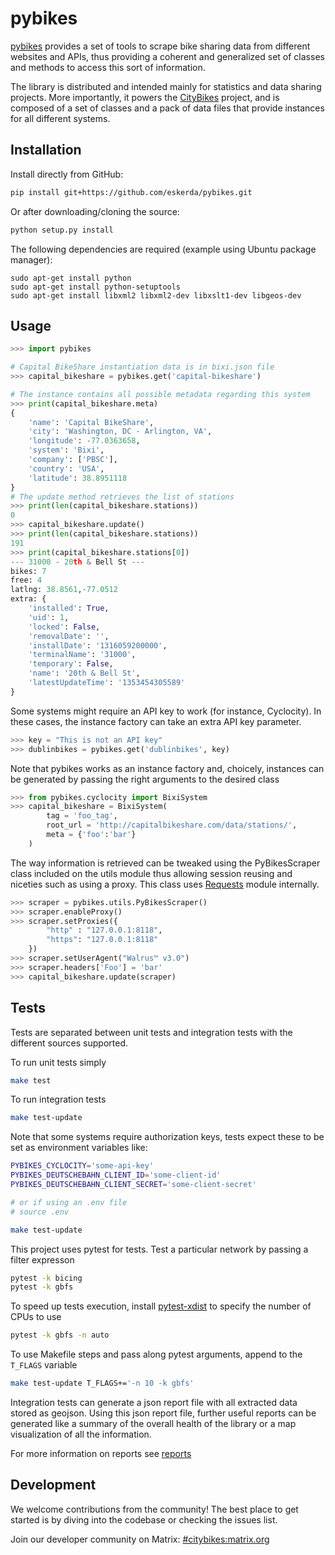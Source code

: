 # pybikes

[pybikes] provides a set of tools to scrape bike sharing data from different
websites and APIs, thus providing a coherent and generalized set of classes
and methods to access this sort of information.

The library is distributed and intended mainly for statistics and data
sharing projects. More importantly, it powers the [CityBikes][1] project, and
is composed of a set of classes and a pack of data files that provide instances
for all different systems.

[pybikes]: https://github.com/eskerda/pybikes

Installation
------------

Install directly from GitHub:
```bash
pip install git+https://github.com/eskerda/pybikes.git
```

Or after downloading/cloning the source:
```bash
python setup.py install
```

The following dependencies are required (example using Ubuntu package manager):
```
sudo apt-get install python
sudo apt-get install python-setuptools
sudo apt-get install libxml2 libxml2-dev libxslt1-dev libgeos-dev
```

Usage
-----
```python
>>> import pybikes

# Capital BikeShare instantiation data is in bixi.json file
>>> capital_bikeshare = pybikes.get('capital-bikeshare')

# The instance contains all possible metadata regarding this system
>>> print(capital_bikeshare.meta)
{
    'name': 'Capital BikeShare',
    'city': 'Washington, DC - Arlington, VA',
    'longitude': -77.0363658,
    'system': 'Bixi',
    'company': ['PBSC'],
    'country': 'USA',
    'latitude': 38.8951118
}
# The update method retrieves the list of stations
>>> print(len(capital_bikeshare.stations))
0
>>> capital_bikeshare.update()
>>> print(len(capital_bikeshare.stations))
191
>>> print(capital_bikeshare.stations[0])
--- 31000 - 20th & Bell St ---
bikes: 7
free: 4
latlng: 38.8561,-77.0512
extra: {
    'installed': True,
    'uid': 1,
    'locked': False,
    'removalDate': '',
    'installDate': '1316059200000',
    'terminalName': '31000',
    'temporary': False,
    'name': '20th & Bell St',
    'latestUpdateTime': '1353454305589'
}
```

Some systems might require an API key to work (for instance, Cyclocity). In
these cases, the instance factory can take an extra API key parameter.

```python
>>> key = "This is not an API key"
>>> dublinbikes = pybikes.get('dublinbikes', key)
```

Note that pybikes works as an instance factory and, choicely, instances can be
generated by passing the right arguments to the desired class

```python
>>> from pybikes.cyclocity import BixiSystem
>>> capital_bikeshare = BixiSystem(
        tag = 'foo_tag',
        root_url = 'http://capitalbikeshare.com/data/stations/',
        meta = {'foo':'bar'}
    )
```

The way information is retrieved can be tweaked using the PyBikesScraper class
included on the utils module thus allowing session reusing and niceties such as
using a proxy. This class uses [Requests][2] module internally.

```python
>>> scraper = pybikes.utils.PyBikesScraper()
>>> scraper.enableProxy()
>>> scraper.setProxies({
        "http" : "127.0.0.1:8118",
        "https": "127.0.0.1:8118"
    })
>>> scraper.setUserAgent("Walrus™ v3.0")
>>> scraper.headers['Foo'] = 'bar'
>>> capital_bikeshare.update(scraper)
```

[1]: http://www.citybik.es              "CityBikes"
[2]: http://docs.python-requests.org    "Requests"

Tests
-----
Tests are separated between unit tests and integration tests with the different
sources supported.

To run unit tests simply

```bash
make test
```

To run integration tests

```bash
make test-update
```

Note that some systems require authorization keys, tests expect these to be
set as environment variables like:

```bash
PYBIKES_CYCLOCITY='some-api-key'
PYBIKES_DEUTSCHEBAHN_CLIENT_ID='some-client-id'
PYBIKES_DEUTSCHEBAHN_CLIENT_SECRET='some-client-secret'

# or if using an .env file
# source .env

make test-update
```

This project uses pytest for tests. Test a particular network by passing a
filter expresson

```bash
pytest -k bicing
pytest -k gbfs
```

To speed up tests execution, install [pytest-xdist][3] to specify the number of
CPUs to use

```bash
pytest -k gbfs -n auto
```

To use Makefile steps and pass along pytest arguments, append to the `T_FLAGS`
variable

```bash
make test-update T_FLAGS+='-n 10 -k gbfs'
```

Integration tests can generate a json report file with all extracted data stored
as geojson. Using this json report file, further useful reports can be generated
like a summary of the overall health of the library or a map visualization of
all the information.

For more information on reports see [reports][4]

[3]: https://pypi.org/project/pytest-xdist/
[4]: /pybikes/test-reports

Development
-----------
We welcome contributions from the community! The best place to get started is
by diving into the codebase or checking the issues list.

Join our developer community on Matrix: [#citybikes:matrix.org](https://matrix.to/#/#citybikes:matrix.org)
